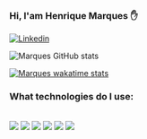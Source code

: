 ### Hi, I'am Henrique Marques ✋
[![Linkedin](https://img.shields.io/badge/LinkedIn-0077B5?style=for-the-badge&logo=linkedin&logoColor=white)](https://www.linkedin.com/in/henrique-marques-1a1140199/)

![Marques GitHub stats](https://github-readme-stats.vercel.app/api?username=Henrique123-Marques&show_icons=true&theme=dracula)

[![Marques wakatime stats](https://github-readme-stats.vercel.app/api/wakatime?username=henrique123-marques)](https://github.com/anuraghazra/github-readme-stats)

### What technologies do I use:
<div style = "display_block"><br/>
   <img src="https://cdn.jsdelivr.net/gh/devicons/devicon/icons/html5/html5-original.svg" width: 100px height: 100px/>
   <img src="https://cdn.jsdelivr.net/gh/devicons/devicon/icons/css3/css3-original.svg" />
   <img src="https://cdn.jsdelivr.net/gh/devicons/devicon/icons/javascript/javascript-original.svg" />
   <img src="https://cdn.jsdelivr.net/gh/devicons/devicon/icons/python/python-original.svg" />
   <img src="https://cdn.jsdelivr.net/gh/devicons/devicon/icons/django/django-plain.svg" />       
   <img src="https://cdn.jsdelivr.net/gh/devicons/devicon/icons/wordpress/wordpress-plain.svg" />       
</div>

